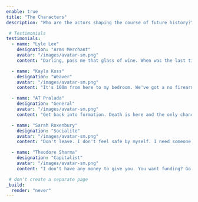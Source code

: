 ```yaml
---
enable: true
title: "The Characters"
description: "Who are the actors shaping the course of future history?"

 # Testimonials
testimonials:
  - name: "Lyle Lee"
    designation: "Arms Merchant"
    avatar: "/images/avatar-sm.png"
    content: "Darling, pass me that glass of wine. When was the last time you remember being as alive as right this moment?"

  - name: "Kayla Koss"
    designation: "Weaver"
    avatar: "/images/avatar-sm.png"
    content: "It's 100m from here to my bedroom. We've got a no firearms policy at work but you try that again, you better start running."

  - name: "AT Pralada"
    designation: "General"
    avatar: "/images/avatar-sm.png"
    content: "Get back into formation. Death is here and the only chance you have is to stand your ground and look her in the eye."

  - name: "Sarah Roxenbury"
    designation: "Socialite"
    avatar: "/images/avatar-sm.png"
    content: "Don't leave. I don't feel safe by myself. I need someone to watch over me. Please stay. Stay with me."

  - name: "Theodore Sharma"
    designation: "Capitalist"
    avatar: "/images/avatar-sm.png"
    content: "I don't have any money to give you. You want funding? Go learn how to be the hard-nosed arsehole."

 # don't create a separate page
_build:
  render: "never"
---
```

